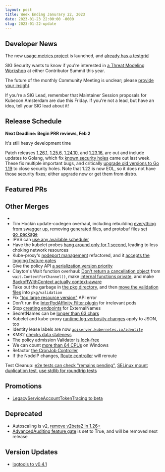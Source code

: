 ```yaml
---
layout: post
title: Week Ending Janurary 22, 2023
date: 2023-01-23 22:00:00 -0000
slug: 2023-01-22-update
---
```


## Developer News

The new [usage metrics project](https://github.com/kubernetes-sigs/usage-metrics-collector) is launched,
and [already has a testgrid](https://testgrid.k8s.io/sig-instrumentation-usage-metrics-collector#periodic-test)

SIG Security wants to know if you're interested in [a Threat Modeling Workshop](https://forms.gle/yAxi1wkq7N3iXQRG6) 
at either Contributor Summit this year. 

The future of the monthly Community Meeting is unclear; please [provide your insight](https://github.com/kubernetes/community/issues/7051).

If you're a SIG Lead, remember that Maintainer Session proposals for Kubecon Amsterdam are due this Friday.
If you're not a lead, but have an idea, tell your SIG lead about it!

## Release Schedule

**Next Deadline: Begin PRR reviews, Feb 2**

It's still heavy development time 

Patch releases [1.26.1](https://github.com/kubernetes/kubernetes/blob/master/CHANGELOG/CHANGELOG-1.25.md), [1.25.6](https://github.com/kubernetes/kubernetes/blob/master/CHANGELOG/CHANGELOG-1.25.md), [1.24.10](https://github.com/kubernetes/kubernetes/blob/master/CHANGELOG/CHANGELOG-1.24.md), and [1.23.16](https://github.com/kubernetes/kubernetes/blob/master/CHANGELOG/CHANGELOG-1.23.md), are out and include updates to Golang, which fix [known security holes](https://github.com/advisories/GHSA-xrjj-mj9h-534m) came out last week.  These fix multiple important bugs, and 
critically [upgrade old versions to Go 1.19](https://groups.google.com/a/kubernetes.io/g/dev/c/RollV1z4fNQ)
to close security holes. Note that 1.22 is now EOL, so it does not have those security fixes;
either upgrade now or get them from distro.

## Featured PRs


## Other Merges

* 
* Tim Hockin update-codegen overhaul, including rebuilding [everything from swagger up](https://github.com/kubernetes/kubernetes/pull/115246), removing [generated files](https://github.com/kubernetes/kubernetes/pull/115198), and protobuf files [set go_package](https://github.com/kubernetes/kubernetes/pull/115249)
* IPVS can [use any available scheduler](https://github.com/kubernetes/kubernetes/pull/114878)
* Have the kubelet probes [hang around only for 1 second](https://github.com/kubernetes/kubernetes/pull/115143), leading to less choking network resources
* Kube-proxy's [nodeport management](https://github.com/kubernetes/kubernetes/pull/115244) refactored, and it [accepts the logging feature gates](https://github.com/kubernetes/kubernetes/pull/115233)
* Give the policy API [a serialization version priority](https://github.com/kubernetes/kubernetes/pull/115193)
* Clayton's Wait function overhaul: [Don't return a cancellation object](https://github.com/kubernetes/kubernetes/pull/115140) from `wait.ContextForChannel()`, make [internal functions private](https://github.com/kubernetes/kubernetes/pull/115116), and make [BackoffWithContext actually context-aware](https://github.com/kubernetes/kubernetes/pull/115113)
* Take out the garbage in [the pkg directory](https://github.com/kubernetes/kubernetes/pull/115110), and then [move the validation files](https://github.com/kubernetes/kubernetes/pull/114936) into `pkg/validation`
* Fix ["too large resource version"](https://github.com/kubernetes/kubernetes/pull/115093) API error
* Don't run the [InterPodAffinity Filter plugin](https://github.com/kubernetes/kubernetes/pull/114889) for irrelevant pods
* Stop [creating endpoints](https://github.com/kubernetes/kubernetes/pull/114814) for ExternalNames
* SecretNames can be [longer than 63 chars](https://github.com/kubernetes/kubernetes/pull/114776)
* Kubelet and kube-proxy [runtime log verbosity changes](https://github.com/kubernetes/kubernetes/pull/114609) apply to JSON, too
* Identity lease labels are now [`apiserver.kubernetes.io/identity`](https://github.com/kubernetes/kubernetes/pull/114609)
* KMS2 [checks data staleness](https://github.com/kubernetes/kubernetes/pull/114544)
* The policy admission Validator [is lock-free](https://github.com/kubernetes/kubernetes/pull/114527)
* We can count [more than 64 CPUs](https://github.com/kubernetes/kubernetes/pull/114231) on Windows
* Refactor [the CronJob Controller](https://github.com/kubernetes/kubernetes/pull/110838)
* If the NodeIP changes, [Route controller](https://github.com/kubernetes/kubernetes/pull/108095) will reroute

Test Cleanup: [e2e tests can check "remains pending"](https://github.com/kubernetes/kubernetes/pull/114825), [SELinux mount duplication test](https://github.com/kubernetes/kubernetes/pull/113789), [use stdlib for roundtrip tests](https://github.com/kubernetes/kubernetes/pull/113637)

## Promotions

* [LegacyServiceAccountTokenTracing to beta](https://github.com/kubernetes/kubernetes/pull/114523)

## Deprecated

* Autoscaling is v2, [remove v2beta2 in 1.26+](https://github.com/kubernetes/kubernetes/pull/114886)
* [AdvancedAuditing feature gate](https://github.com/kubernetes/kubernetes/pull/115163) is set to True, and will be removed next release

## Version Updates

* [logtools to v0.4.1](https://github.com/kubernetes/kubernetes/pull/115060)
